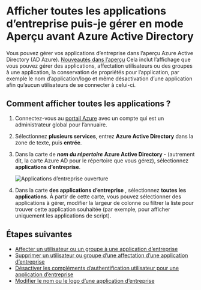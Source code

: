 <properties
    pageTitle="Afficher toutes les applications d’entreprise puis-je gérer en mode Aperçu avant Azure Active Directory | Microsoft Azure"
    description="Comment faire pour afficher la liste des applications d’entreprise que vous avez les autorisations pour gérer dans Azure Active Directory"
    services="active-directory"
    documentationCenter=""
    authors="curtand"
    manager="femila"
    editor=""/>

<tags
    ms.service="active-directory"
    ms.workload="identity"
    ms.tgt_pltfrm="na"
    ms.devlang="na"
    ms.topic="article"
    ms.date="09/30/2016"
    ms.author="curtand"/>

# <a name="view-all-the-enterprise-apps-that-i-can-manage-in-azure-active-directory-preview"></a>Afficher toutes les applications d’entreprise puis-je gérer en mode Aperçu avant Azure Active Directory

Vous pouvez gérer vos applications d’entreprise dans l’aperçu Azure Active Directory (AD Azure). [Nouveautés dans l’aperçu](active-directory-preview-explainer.md) Cela inclut l’affichage que vous pouvez gérer des applications, affectation utilisateurs ou des groupes à une application, la conservation de propriétés pour l’application, par exemple le nom d’application/logo et même désactivation d’une application afin qu’aucun utilisateurs de se connecter à celui-ci.

## <a name="how-do-i-view-all-my-apps"></a>Comment afficher toutes les applications ?

1. Connectez-vous au [portail Azure](https://portal.azure.com) avec un compte qui est un administrateur global pour l’annuaire.

2. Sélectionnez **plusieurs services**, entrez **Azure Active Directory** dans la zone de texte, puis **entrée**.

3. Dans la carte de ***nom du répertoire*** **Azure Active Directory -** (autrement dit, la carte Azure AD pour le répertoire que vous gérez), sélectionnez **applications d’entreprise**.

    ![Applications d’entreprise ouverture](./media/active-directory-coreapps-view-azure-portal/open-enterprise-apps.png)

4. Dans la carte **des applications d’entreprise** , sélectionnez **toutes les applications**. À partir de cette carte, vous pouvez sélectionner des applications à gérer, modifier la largeur de colonne ou filtrer la liste pour trouver cette application souhaitée (par exemple, pour afficher uniquement les applications de script).

## <a name="next-steps"></a>Étapes suivantes

- [Affecter un utilisateur ou un groupe à une application d’entreprise](active-directory-coreapps-assign-user-azure-portal.md)
- [Supprimer un utilisateur ou groupe d’une affectation d’une application d’entreprise](active-directory-coreapps-remove-assignment-azure-portal.md)
- [Désactiver les compléments d’authentification utilisateur pour une application d’entreprise](active-directory-coreapps-disable-app-azure-portal.md)
- [Modifier le nom ou le logo d’une application d’entreprise](active-directory-coreapps-change-app-logo-user-azure-portal.md)
